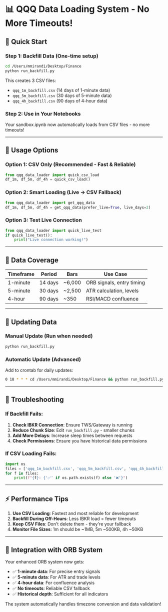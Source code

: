 # 📊 QQQ Data Loading System - No More Timeouts!

## 🎯 Quick Start

### Step 1: Backfill Data (One-time setup)
```bash
cd /Users/mmirandi/Desktop/Finance
python run_backfill.py
```

This creates 3 CSV files:
- `qqq_1m_backfill.csv` (14 days of 1-minute data)
- `qqq_5m_backfill.csv` (30 days of 5-minute data)  
- `qqq_4h_backfill.csv` (90 days of 4-hour data)

### Step 2: Use in Your Notebooks
Your sandbox.ipynb now automatically loads from CSV files - no more timeouts!

---

## 🔧 Usage Options

### Option 1: CSV Only (Recommended - Fast & Reliable)
```python
from qqq_data_loader import quick_csv_load
df_1m, df_5m, df_4h = quick_csv_load()
```

### Option 2: Smart Loading (Live → CSV Fallback)
```python  
from qqq_data_loader import get_qqq_data
df_1m, df_5m, df_4h = get_qqq_data(prefer_live=True, live_days=2)
```

### Option 3: Test Live Connection
```python
from qqq_data_loader import quick_live_test
if quick_live_test():
    print("Live connection working!")
```

---

## 📅 Data Coverage

| **Timeframe** | **Period** | **Bars** | **Use Case** |
|---------------|------------|----------|--------------|
| 1-minute | 14 days | ~6,000 | ORB signals, entry timing |
| 5-minute | 30 days | ~2,500 | ATR calculation, levels |
| 4-hour | 90 days | ~350 | RSI/MACD confluence |

---

## 🔄 Updating Data

### Manual Update (Run when needed)
```bash
python run_backfill.py
```

### Automatic Update (Advanced)
Add to crontab for daily updates:
```bash
0 18 * * * cd /Users/mmirandi/Desktop/Finance && python run_backfill.py
```

---

## 🚨 Troubleshooting

### If Backfill Fails:
1. **Check IBKR Connection**: Ensure TWS/Gateway is running
2. **Reduce Chunk Size**: Edit `run_backfill.py` - smaller chunks
3. **Add More Delays**: Increase sleep times between requests
4. **Check Permissions**: Ensure you have historical data permissions

### If CSV Loading Fails:
```python
import os
files = ['qqq_1m_backfill.csv', 'qqq_5m_backfill.csv', 'qqq_4h_backfill.csv']
for f in files:
    print(f"{f}: {'✅' if os.path.exists(f) else '❌'}")
```

---

## ⚡ Performance Tips

1. **Use CSV Loading**: Fastest and most reliable for development
2. **Backfill During Off-Hours**: Less IBKR load = fewer timeouts
3. **Keep CSV Files**: Don't delete them - they're your fallback
4. **Monitor File Sizes**: 1m should be ~1MB, 5m ~500KB, 4h ~50KB

---

## 🎯 Integration with ORB System

Your enhanced ORB system now gets:
- ✅ **1-minute data**: For precise entry signals
- ✅ **5-minute data**: For ATR and trade levels  
- ✅ **4-hour data**: For confluence analysis
- ✅ **No timeouts**: Reliable CSV fallback
- ✅ **Historical depth**: Sufficient for all indicators

The system automatically handles timezone conversion and data validation!